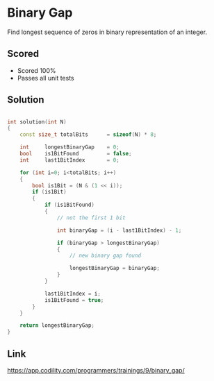 Binary Gap
==========

Find longest sequence of zeros in binary representation of an integer.

Scored
------
* Scored 100%  
* Passes all unit tests

Solution
--------

```cpp

int solution(int N) 
{
    const size_t totalBits      = sizeof(N) * 8;

    int     longestBinaryGap    = 0;
    bool    is1BitFound         = false;
    int     last1BitIndex       = 0;

    for (int i=0; i<totalBits; i++)
    {
        bool is1Bit = (N & (1 << i)); 
        if (is1Bit)
        {
            if (is1BitFound)
            {
                // not the first 1 bit

                int binaryGap = (i - last1BitIndex) - 1;

                if (binaryGap > longestBinaryGap)
                {
                    // new binary gap found

                    longestBinaryGap = binaryGap;
                }
            }

            last1BitIndex = i;
            is1BitFound = true;
        }
    }

    return longestBinaryGap;
}

```

Link
----
https://app.codility.com/programmers/trainings/9/binary_gap/
